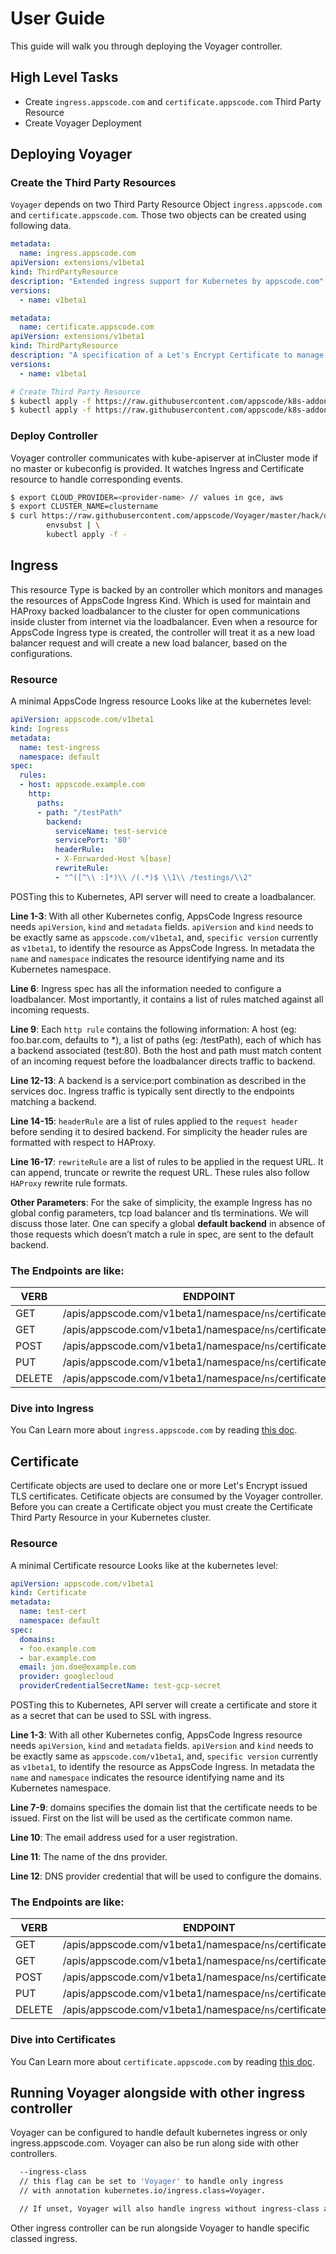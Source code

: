 # User Guide
This guide will walk you through deploying the Voyager controller.

## High Level Tasks
* Create `ingress.appscode.com` and `certificate.appscode.com` Third Party Resource
* Create Voyager Deployment

## Deploying Voyager

### Create the Third Party Resources
`Voyager` depends on two Third Party Resource Object `ingress.appscode.com` and `certificate.appscode.com`. Those two objects
can be created using following data.

```yaml
metadata:
  name: ingress.appscode.com
apiVersion: extensions/v1beta1
kind: ThirdPartyResource
description: "Extended ingress support for Kubernetes by appscode.com"
versions:
  - name: v1beta1
```

```yaml
metadata:
  name: certificate.appscode.com
apiVersion: extensions/v1beta1
kind: ThirdPartyResource
description: "A specification of a Let's Encrypt Certificate to manage."
versions:
  - name: v1beta1
```

```sh
# Create Third Party Resource
$ kubectl apply -f https://raw.githubusercontent.com/appscode/k8s-addons/master/api/extensions/ingress.yaml
$ kubectl apply -f https://raw.githubusercontent.com/appscode/k8s-addons/master/api/extensions/certificate.yaml
```


### Deploy Controller
Voyager controller communicates with kube-apiserver at inCluster mode if no master or kubeconfig is provided. It watches Ingress and Certificate resource
to handle corresponding events.

```sh
$ export CLOUD_PROVIDER=<provider-name> // values in gce, aws
$ export CLUSTER_NAME=clustername
$ curl https://raw.githubusercontent.com/appscode/Voyager/master/hack/deploy/deployments.yaml | \
        envsubst | \
        kubectl apply -f -
```

## Ingress
This resource Type is backed by an controller which monitors and manages the resources of AppsCode Ingress Kind. Which is used for maintain and HAProxy backed loadbalancer to the cluster for open communications inside cluster from internet via the loadbalancer.
Even when a resource for AppsCode Ingress type is created, the controller will treat it as a new load balancer request and will create a new load balancer, based on the configurations.

### Resource
A minimal AppsCode Ingress resource Looks like at the kubernetes level:

```yaml
apiVersion: appscode.com/v1beta1
kind: Ingress
metadata:
  name: test-ingress
  namespace: default
spec:
  rules:
  - host: appscode.example.com
    http:
      paths:
      - path: "/testPath"
        backend:
          serviceName: test-service
          servicePort: '80'
          headerRule:
          - X-Forwarded-Host %[base]
          rewriteRule:
          - "^([^\\ :]*)\\ /(.*)$ \\1\\ /testings/\\2"
```

POSTing this to Kubernetes, API server will need to create a loadbalancer.

**Line 1-3**: With all other Kubernetes config, AppsCode Ingress resource needs `apiVersion`, `kind` and `metadata` fields.
`apiVersion` and `kind` needs to be exactly same as `appscode.com/v1beta1`, and, `specific version` currently as `v1beta1`, to identify the resource
as AppsCode Ingress. In metadata the `name` and `namespace` indicates the resource identifying name and its Kubernetes namespace.


**Line 6**: Ingress spec has all the information needed to configure a loadbalancer. Most importantly, it contains
a list of rules matched against all incoming requests.

**Line 9**: Each `http rule` contains the following information: A host (eg: foo.bar.com, defaults to *), a
list of paths (eg: /testPath), each of which has a backend associated (test:80). Both the host and path must
match content of an incoming request before the loadbalancer directs traffic to backend.

**Line 12-13**: A backend is a service:port combination as described in the services doc. Ingress traffic is
typically sent directly to the endpoints matching a backend.

**Line 14-15**: `headerRule` are a list of rules applied to the `request header` before sending it to desired backend. For simplicity the header rules are formatted with respect to HAProxy.

**Line 16-17**: `rewriteRule` are a list of rules to be applied in the request URL. It can append, truncate or rewrite
the request URL. These rules also follow `HAProxy` rewrite rule formats.

**Other Parameters**: For the sake of simplicity, the example Ingress has no global config parameters,
tcp load balancer and tls terminations. We will discuss those later. One can specify a global **default backend**
in absence of those requests which doesn’t match a rule in spec, are sent to the default backend.

### The Endpoints are like:

|  VERB   |                     ENDPOINT                                | ACTION | BODY
|---------|-------------------------------------------------------------|--------|-------
|  GET    | /apis/appscode.com/v1beta1/namespace/`ns`/certificates          | LIST   | nil
|  GET    | /apis/appscode.com/v1beta1/namespace/`ns`/certificates/`name`   | GET    | nil
|  POST   | /apis/appscode.com/v1beta1/namespace/`ns`/certificates          | CREATE | JSON
|  PUT    | /apis/appscode.com/v1beta1/namespace/`ns`/certificates/`name`   | UPDATE | JSON
|  DELETE | /apis/appscode.com/v1beta1/namespace/`ns`/certificates/`name`   | DELETE | nil

### Dive into Ingress
You Can Learn more about `ingress.appscode.com` by reading [this doc](../component/ingress.md).


## Certificate
Certificate objects are used to declare one or more Let's Encrypt issued TLS certificates. Cetificate objects are consumed by the Voyager controller.
Before you can create a Certificate object you must create the Certificate Third Party Resource in your Kubernetes cluster.

### Resource
A minimal Certificate resource Looks like at the kubernetes level:

```yaml
apiVersion: appscode.com/v1beta1
kind: Certificate
metadata:
  name: test-cert
  namespace: default
spec:
  domains:
  - foo.example.com
  - bar.example.com
  email: jon.doe@example.com
  provider: googlecloud
  providerCredentialSecretName: test-gcp-secret
```

POSTing this to Kubernetes, API server will create a certificate and store it as a secret that can be used to SSL with ingress.

**Line 1-3**: With all other Kubernetes config, AppsCode Ingress resource needs `apiVersion`, `kind` and `metadata` fields.
`apiVersion` and `kind` needs to be exactly same as `appscode.com/v1beta1`, and, `specific version` currently as `v1beta1`, to identify the resource
as AppsCode Ingress. In metadata the `name` and `namespace` indicates the resource identifying name and its Kubernetes namespace.

**Line 7-9**: domains specifies the domain list that the certificate needs to be issued. First on the list will be used as the
certificate common name.

**Line 10**: The email address used for a user registration.

**Line 11**: The name of the dns provider.

**Line 12**: DNS provider credential that will be used to configure the domains.

### The Endpoints are like:

|  VERB   |                     ENDPOINT                                    | ACTION | BODY
|---------|-----------------------------------------------------------------|--------|-------
|  GET    | /apis/appscode.com/v1beta1/namespace/`ns`/certificates          | LIST   | nil
|  GET    | /apis/appscode.com/v1beta1/namespace/`ns`/certificates/`name`   | GET    | nil
|  POST   | /apis/appscode.com/v1beta1/namespace/`ns`/certificates          | CREATE | JSON
|  PUT    | /apis/appscode.com/v1beta1/namespace/`ns`/certificates/`name`   | UPDATE | JSON
|  DELETE | /apis/appscode.com/v1beta1/namespace/`ns`/certificates/`name`   | DELETE | nil

### Dive into Certificates
You Can Learn more about `certificate.appscode.com` by reading [this doc](../component/certificate.md).


## Running Voyager alongside with other ingress controller
Voyager can be configured to handle default kubernetes ingress or only ingress.appscode.com. Voyager can also be run
along side with other controllers.

```sh
  --ingress-class
  // this flag can be set to 'Voyager' to handle only ingress
  // with annotation kubernetes.io/ingress.class=Voyager.

  // If unset, Voyager will also handle ingress without ingress-class annotation.
```
Other ingress controller can be run alongside Voyager to handle specific classed ingress.
